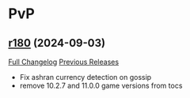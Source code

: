 # <DBM Mod> PvP

## [r180](https://github.com/DeadlyBossMods/DBM-PvP/tree/r180) (2024-09-03)
[Full Changelog](https://github.com/DeadlyBossMods/DBM-PvP/compare/r179...r180) [Previous Releases](https://github.com/DeadlyBossMods/DBM-PvP/releases)

- Fix ashran currency detection on gossip  
- remove 10.2.7 and 11.0.0 game versions from tocs  
